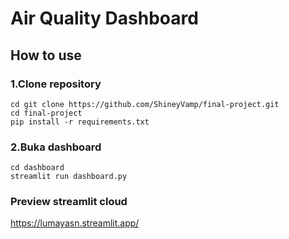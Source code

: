 # Air Quality Dashboard
## How to use
### 1.Clone repository
```
cd git clone https://github.com/ShineyVamp/final-project.git
cd final-project
pip install -r requirements.txt
```
### 2.Buka dashboard
```
cd dashboard
streamlit run dashboard.py
```
### Preview streamlit cloud
https://lumayasn.streamlit.app/
